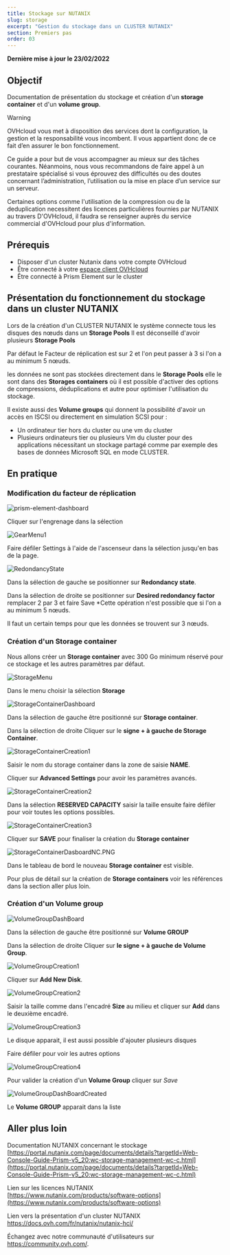 ```yaml
---
title: Stockage sur NUTANIX
slug: storage
excerpt: "Gestion du stockage dans un CLUSTER NUTANIX"
section: Premiers pas
order: 03
---
```


**Dernière mise à jour le 23/02/2022**

## Objectif

Documentation de présentation du stockage et création d'un **storage container** et d'un **volume group**.

> [!warning]
> OVHcloud vous met à disposition des services dont la configuration, la gestion et la responsabilité vous incombent. Il vous appartient donc de ce fait d’en assurer le bon fonctionnement.
>
> Ce guide a pour but de vous accompagner au mieux sur des tâches courantes. Néanmoins, nous vous recommandons de faire appel à un prestataire spécialisé si vous éprouvez des difficultés ou des doutes concernant l’administration, l’utilisation ou la mise en place d’un service sur un serveur.
>
> Certaines options comme l'utilisation de la compression ou de la deduplication necessitent des licences particulières fournies par NUTANIX au travers D'OVHcloud, il faudra se renseigner auprès du service commercial d'OVHcloud pour plus d'information.

## Prérequis

- Disposer d'un cluster Nutanix dans votre compte OVHcloud
- Être connecté à votre [espace client OVHcloud](https://www.ovh.com/auth/?action=gotomanager&from=https://www.ovh.com/fr/&ovhSubsidiary=fr)
- Être connecté à Prism Element sur le cluster


## Présentation du fonctionnement du stockage dans un cluster NUTANIX

Lors de la création d'un CLUSTER NUTANIX le système connecte tous les disques des nœuds dans un **Storage Pools** Il est déconseillé d'avoir plusieurs **Storage Pools**

Par défaut le Facteur de réplication est sur 2 et l'on peut passer à 3 si l'on a au minimum 5 nœuds.

les données ne sont pas stockées directement dans le **Storage Pools** elle le sont dans des **Storages containers** où il est possible d'activer des options de compressions, déduplications et autre pour optimiser l'utilisation du stockage. 

Il existe aussi des **Volume groups** qui donnent la possibilité d'avoir un accès en ISCSI ou directement en simulation SCSI pour :

* Un ordinateur tier hors du cluster ou une vm du cluster
* Plusieurs ordinateurs tier ou plusieurs Vm du cluster pour des applications nécessitant un stockage partagé comme par exemple des bases de données Microsoft SQL en mode CLUSTER.

## En pratique

### Modification du **facteur de réplication** 

![prism-element-dashboard](images/prism-element-dashboard.PNG)

Cliquer sur l'engrenage dans la sélection

![GearMenu1](images/GearMenu1.PNG)

Faire défiler Settings à l'aide de l'ascenseur dans la sélection jusqu'en bas de la page.

![RedondancyState](images/RedondancyState.PNG)

Dans la sélection de gauche se positionner sur **Redondancy state**. 

Dans la sélection de droite se positionner sur **Desired redondancy factor** remplacer 2 par 3 et faire Save *Cette opération n'est possible que si l'on a au minimum 5 nœuds.

Il faut un certain temps pour que les données se trouvent sur 3 nœuds.

### Création d'un **Storage container**

Nous allons créer un **Storage container** avec 300 Go minimum réservé pour ce stockage et les autres paramètres par défaut.

![StorageMenu](images/StorageMenu.png)

Dans le menu choisir la sélection **Storage**

![StorageContainerDashboard](images/StorageContainerDashboard.PNG)

Dans la sélection de gauche être positionné sur **Storage container**.

Dans la sélection de droite Cliquer sur le **signe + à gauche de Storage Container**.

![StorageContainerCreation1](images/StorageContainerCreation1.PNG)

Saisir le nom du storage container dans la zone de saisie **NAME**.

Cliquer sur **Advanced Settings** pour avoir les paramètres avancés.

![StorageContainerCreation2](images/StorageContainerCreation2.PNG)

Dans la sélection **RESERVED CAPACITY** saisir la taille ensuite faire défiler pour voir toutes les options possibles.

![StorageContainerCreation3](images/StorageContainerCreation3.PNG)

Cliquer sur **SAVE** pour finaliser la création du **Storage container**

![StorageContainerDasboardNC.PNG](images/StorageContainerDasboardNC.PNG)

Dans le tableau de bord le nouveau **Storage container** est visible.

Pour plus de détail sur la création de **Storage containers** voir les références dans la section aller plus loin.

### Création d'un **Volume group**

![VolumeGroupDashBoard](images/VolumeGroupDashBoard.PNG)

Dans la sélection de gauche être positionné sur **Volume GROUP**

Dans la sélection de droite Cliquer sur **le signe + à gauche de Volume Group**.

![VolumeGroupCreation1](images/VolumeGroupCreation1.PNG)

Cliquer sur **Add New Disk**.

![VolumeGroupCreation2](images/VolumeGroupCreation2.PNG)

Saisir la taille comme dans l'encadré **Size** au milieu et cliquer sur **Add** dans le deuxième encadré.


![VolumeGroupCreation3](images/VolumeGroupCreation3.PNG)

Le disque apparait, il est aussi possible d'ajouter plusieurs disques

Faire défiler pour voir les autres options

![VolumeGroupCreation4](images/VolumeGroupCreation4.PNG)

Pour valider la création d'un **Volume Group** cliquer sur *Save*

![VolumeGroupDashBoardCreated](images/VolumeGroupDashBoardCreated.PNG)

Le **Volume GROUP** apparait dans la liste 

## Aller plus loin

Documentation NUTANIX concernant le stockage [https://portal.nutanix.com/page/documents/details?targetId=Web-Console-Guide-Prism-v5_20:wc-storage-management-wc-c.html](https://portal.nutanix.com/page/documents/details?targetId=Web-Console-Guide-Prism-v5_20:wc-storage-management-wc-c.html)

Lien sur les licences NUTANIX [https://www.nutanix.com/products/software-options](https://www.nutanix.com/products/software-options)

Lien vers la présentation d'un cluster NUTANIX [<https://docs.ovh.com/fr/nutanix/nutanix-hci/>](<https://docs.ovh.com/fr/nutanix/nutanix-hci/>)


Échangez avec notre communauté d'utilisateurs sur <https://community.ovh.com/>.
